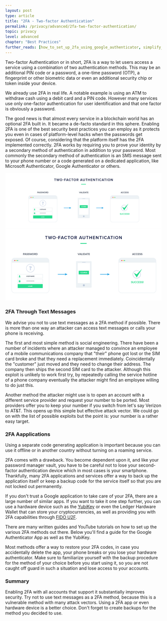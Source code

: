 ```yaml
---
layout: post
type: article
title: "2FA - Two-factor Authentication"
permalink: /privacy/advanced/2fa-two-factor-authentication/
topic: privacy
level: advanced
chapter: "Best Practices"
further_reads: [how_to_set_up_2fa_using_google_authenticator, simplify_and_secure_your_online_logins_with_a_yubikey]
---
```


Two-factor Authentication or in short, 2FA is a way to let users access a service using a combination of two authentication methods. This may be an additional PIN code or a password, a one-time password (OTP), a fingerprint or other biometric data or even an additional security chip or token inside your device.

We already use 2FA in real life. A notable example is using an ATM to withdraw cash using a debit card and a PIN code. However many services use only one-factor authentication for user identification and that one factor is obviously a password.

The good news is that almost every service in a blockchain world has an optional 2FA built in. It became a de-facto standard in this sphere. Enabling 2FA is one of the best security best practices you can employ as it protects you even in cases of platform-level hacks when the passwords get exposed. Of course, considering that the platform itself has the 2FA implemented correctly. 2FA works by requiring you to prove your identity by a secondary method of authentication in addition to your password. Most commonly the secondary method of authentication is an SMS message sent to your phone number or a code generated on a dedicated application, like Microsoft Authenticator, Google Authenticator or others. 

![2FA](/assets/post_files/privacy/advanced/2FA/2fa_D.jpg)
![2FA](/assets/post_files/privacy/advanced/2FA/2fa_M.jpg)

### 2FA Through Text Messages

We advise you not to use text messages as a 2FA method if possible. There is more than one way an attacker can access text messages or calls your phone is receiving. 

The first and most simple method is social engineering. There have been a number of incidents where an attacker managed to convince an employee of a mobile communications company that "their" phone got lost or the SIM card broke and that they need a replacement immediately. Coincidentally the "customer" just moved and they need to change their address. The company then ships the second SIM card to the attacker. Although this exploit is unlikely to work first try, by repeatedly calling the service hotline of a phone company eventually the attacker might find an employee willing to do just this. 

Another method the attacker might use is to open an account with a different service provider and request your number to be ported. Most providers offer you to keep your number if you switch from let's say Verizon to AT&T. This opens up this simple but effective attack vector. We could go on with the list of possible exploits but the point is: your number is a rather easy target.

### 2FA Aapplications

Using a separate code generating application is important because you can use it offline or in another country without turning on a roaming service. 

2FA comes with a drawback. You become dependent upon it, and like your password manager vault, you have to be careful not to lose your second-factor authentication device which in most cases is your smartphone. Thankfully, many 2FA applications and services offer a way to back up the application itself or keep a backup code for the service itself so that you are not locked out permanently.

If you don't trust a Google application to take care of your 2FA, there are a large number of similar apps. If you want to take it one step further, you can use a hardware device such as the [YubiKey](https://www.yubico.com/) or even the Ledger Hardware Wallet that can store your cryptocurrencies, as well as providing you with 2FA capabilities through [FIDO U2F](https://support.ledger.com/hc/en-us/articles/115005198545-FIDO-U2F). 

There are many written guides and YouTube tutorials on how to set up the various 2FA methods out there. Below you'll find a guide for the Google Authenticator App as well as the YubiKey.

Most methods offer a way to restore your 2FA codes, in case you accidentally delete the app, your phone breaks or you lose your hardware authenticator. Make sure to familiarize yourself with the backup procedure for the method of your choice before you start using it, so you are not caught off guard in such a situation and lose access to your accounts.

### Summary

Enabling 2FA with all accounts that support it substantially improves security. Try not to use text messages as a 2FA method, because this is a vulnerable method with many attack vectors. Using a 2FA app or even hardware device is a better choice. Don't forget to create backups for the method you decided to use.

